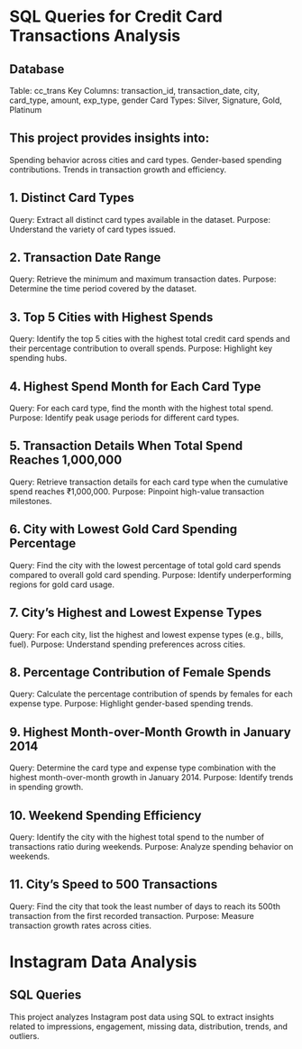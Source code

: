 # SQL Queries for Credit Card Transactions Analysis

## Database
Table: cc_trans
Key Columns: transaction_id, transaction_date, city, card_type, amount, exp_type, gender
Card Types: Silver, Signature, Gold, Platinum

## This project provides insights into:

Spending behavior across cities and card types.
Gender-based spending contributions.
Trends in transaction growth and efficiency.

## 1. Distinct Card Types

Query: Extract all distinct card types available in the dataset.
Purpose: Understand the variety of card types issued.
## 2. Transaction Date Range

Query: Retrieve the minimum and maximum transaction dates.
Purpose: Determine the time period covered by the dataset.
## 3. Top 5 Cities with Highest Spends

Query: Identify the top 5 cities with the highest total credit card spends and their percentage contribution to overall spends.
Purpose: Highlight key spending hubs.
## 4. Highest Spend Month for Each Card Type

Query: For each card type, find the month with the highest total spend.
Purpose: Identify peak usage periods for different card types.
## 5. Transaction Details When Total Spend Reaches 1,000,000

Query: Retrieve transaction details for each card type when the cumulative spend reaches ₹1,000,000.
Purpose: Pinpoint high-value transaction milestones.
## 6. City with Lowest Gold Card Spending Percentage

Query: Find the city with the lowest percentage of total gold card spends compared to overall gold card spending.
Purpose: Identify underperforming regions for gold card usage.
## 7. City’s Highest and Lowest Expense Types

Query: For each city, list the highest and lowest expense types (e.g., bills, fuel).
Purpose: Understand spending preferences across cities.
## 8. Percentage Contribution of Female Spends

Query: Calculate the percentage contribution of spends by females for each expense type.
Purpose: Highlight gender-based spending trends.
## 9. Highest Month-over-Month Growth in January 2014

Query: Determine the card type and expense type combination with the highest month-over-month growth in January 2014.
Purpose: Identify trends in spending growth.
## 10. Weekend Spending Efficiency

Query: Identify the city with the highest total spend to the number of transactions ratio during weekends.
Purpose: Analyze spending behavior on weekends.
## 11. City’s Speed to 500 Transactions

Query: Find the city that took the least number of days to reach its 500th transaction from the first recorded transaction.
Purpose: Measure transaction growth rates across cities.

# Instagram Data Analysis 

## SQL Queries

This project analyzes Instagram post data using SQL to extract insights related to impressions, engagement, missing data, distribution, trends, and outliers.

